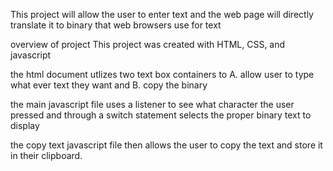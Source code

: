 This project will allow the user to enter text and the web page will directly translate it to binary that web browsers use for text

overview of project
This project was created with HTML, CSS, and javascript

the html document utlizes two text box containers to A. allow user to type what ever text they want and B. copy the binary

the main javascript file uses a listener to see what character the user pressed and through a switch statement selects the proper binary text to display

the copy text javascript file then allows the user to copy the text and store it in their clipboard.

